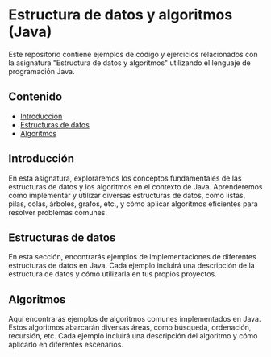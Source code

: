 # Estructura de datos y algoritmos (Java)

Este repositorio contiene ejemplos de código y ejercicios relacionados con la asignatura "Estructura de datos y algoritmos" utilizando el lenguaje de programación Java.

## Contenido

- [Introducción](#introducción)
- [Estructuras de datos](#estructuras-de-datos)
- [Algoritmos](#algoritmos)

## Introducción

En esta asignatura, exploraremos los conceptos fundamentales de las estructuras de datos y los algoritmos en el contexto de Java. Aprenderemos cómo implementar y utilizar diversas estructuras de datos, como listas, pilas, colas, árboles, grafos, etc., y cómo aplicar algoritmos eficientes para resolver problemas comunes.

## Estructuras de datos

En esta sección, encontrarás ejemplos de implementaciones de diferentes estructuras de datos en Java. Cada ejemplo incluirá una descripción de la estructura de datos y cómo utilizarla en tus propios proyectos.

## Algoritmos

Aquí encontrarás ejemplos de algoritmos comunes implementados en Java. Estos algoritmos abarcarán diversas áreas, como búsqueda, ordenación, recursión, etc. Cada ejemplo incluirá una descripción del algoritmo y cómo aplicarlo en diferentes escenarios.
